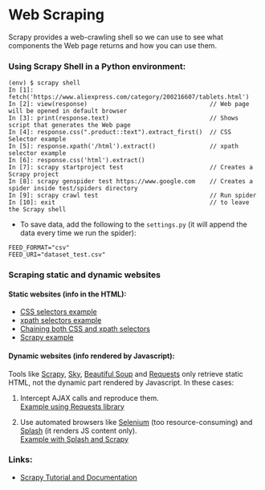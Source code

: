# Web Scraping

Scrapy provides a web-crawling shell so we can use to see what components the Web page returns and how you can use them.

### Using Scrapy Shell in a Python environment:
```
(env) $ scrapy shell
In [1]: fetch('https://www.aliexpress.com/category/200216607/tablets.html')
In [2]: view(response)                                  // Web page will be opened in default browser
In [3]: print(response.text)                            // Shows script that generates the Web page
In [4]: response.css(".product::text").extract_first()  // CSS Selector example
In [5]: response.xpath('/html').extract()               // xpath selector example
In [6]: response.css('html').extract()
In [7]: scrapy startproject test                        // Creates a Scrapy project
In [8]: scrapy genspider test https://www.google.com    // Creates a spider inside test/spiders directory
In [9]: scrapy crawl test                               // Run spider
In [10]: exit                                           // to leave the Scrapy shell
```

* To save data, add the following to the `settings.py` (it will append the data every time we run the spider):
```
FEED_FORMAT="csv"
FEED_URI="dataset_test.csv"
```

### Scraping static and dynamic websites

#### Static websites (info in the HTML):

* [CSS selectors example](https://github.com/letyrobueno/Python/blob/master/web_scraping/css_selectors.py)
* [xpath selectors example](https://github.com/letyrobueno/Python/blob/master/web_scraping/xpath_selectors.py)
* [Chaining both CSS and xpath selectors](https://github.com/letyrobueno/Python/blob/master/web_scraping/chaining_xpath_css_selectors.py)
* [Scrapy example](https://github.com/letyrobueno/Python/blob/master/web_scraping/spider_bestbuy_scrapy.py)

#### Dynamic websites (info rendered by Javascript):
Tools like [Scrapy](https://scrapy.org/), [Sky](http://docs.python-requests.org/en/master/), [Beautiful Soup](https://www.crummy.com/software/BeautifulSoup/bs4/doc/) and [Requests](http://docs.python-requests.org/en/master/) only retrieve static HTML, not the dynamic part rendered by Javascript. In these cases:
1. Intercept AJAX calls and reproduce them.<br>
[Example using Requests library](https://github.com/letyrobueno/Python/blob/master/web_scraping/spider_bestbuy_requests.py)

2. Use automated browsers like [Selenium](https://selenium.dev/) (too resource-consuming) and [Splash](https://splash.readthedocs.io/en/stable/) (it renders JS content only).<br>
[Example with Splash and Scrapy](https://github.com/letyrobueno/Python/blob/master/web_scraping/splash.md)

### Links:
* [Scrapy Tutorial and Documentation](https://docs.scrapy.org/en/latest/intro/tutorial.html)
